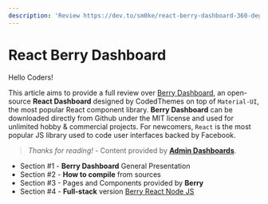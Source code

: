 ```yaml
---
description: 'Review https://dev.to/sm0ke/react-berry-dashboard-360-degrees-review-4f8p'
---
```


# React Berry Dashboard



Hello Coders!

This article aims to provide a full review over [Berry Dashboard](https://berrydashboard.io/), an open-source **React Dashboard** designed by CodedThemes on top of `Material-UI`, the most popular React component library. **Berry Dashboard** can be downloaded directly from Github under the MIT license and used for unlimited hobby & commercial projects. For newcomers, `React` is the most popular JS library used to code user interfaces backed by Facebook.

> _Thanks for reading!_ - Content provided by [**Admin Dashboards**](https://www.admin-dashboards.com/).

* Section \#1 - **Berry Dashboard** General Presentation
* Section \#2 - **How to compile** from sources
* Section \#3 - Pages and Components provided by **Berry**
* Section \#4 - **Full-stack** version [Berry React Node JS](https://appseed.us/product/react-node-js-berry-dashboard)

